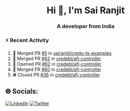 <h1 align="center">Hi 👋, I'm Sai Ranjit</h1>
<h3 align="center">A developer from India</h3>

### :zap: Recent Activity

<!--START_SECTION:activity-->
1. 🎉 Merged PR [#5](https://github.com/sairanjit/credo-ts-examples/pull/5) in [sairanjit/credo-ts-examples](https://github.com/sairanjit/credo-ts-examples)
2. 🎉 Merged PR [#62](https://github.com/credebl/afj-controller/pull/62) in [credebl/afj-controller](https://github.com/credebl/afj-controller)
3. 💪 Opened PR [#62](https://github.com/credebl/afj-controller/pull/62) in [credebl/afj-controller](https://github.com/credebl/afj-controller)
4. 🎉 Merged PR [#60](https://github.com/credebl/afj-controller/pull/60) in [credebl/afj-controller](https://github.com/credebl/afj-controller)
5. ❌ Closed PR [#36](https://github.com/credebl/afj-controller/pull/36) in [credebl/afj-controller](https://github.com/credebl/afj-controller)
<!--END_SECTION:activity-->

## 🌐 Socials:
[![LinkedIn](https://img.shields.io/badge/LinkedIn-%230077B5.svg?logo=linkedin&logoColor=white)](https://linkedin.com/in/sairanjit) [![Twitter](https://img.shields.io/badge/Twitter-%231DA1F2.svg?logo=Twitter&logoColor=white)](https://twitter.com/sairanjit_) 
